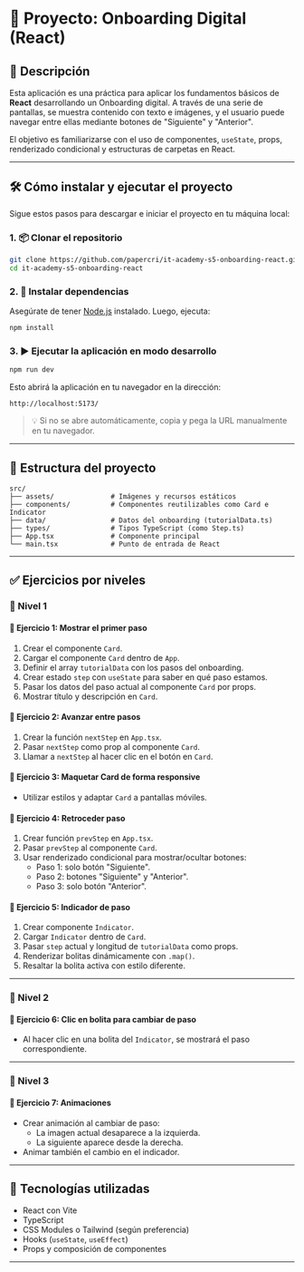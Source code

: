 # 📝 Proyecto: Onboarding Digital (React)

## 🎯 Descripción

Esta aplicación es una práctica para aplicar los fundamentos básicos de **React** desarrollando un Onboarding digital. A través de una serie de pantallas, se muestra contenido con texto e imágenes, y el usuario puede navegar entre ellas mediante botones de "Siguiente" y "Anterior".

El objetivo es familiarizarse con el uso de componentes, `useState`, props, renderizado condicional y estructuras de carpetas en React.

---


## 🛠 Cómo instalar y ejecutar el proyecto

Sigue estos pasos para descargar e iniciar el proyecto en tu máquina local:

### 1. 📦 Clonar el repositorio

```bash
git clone https://github.com/papercri/it-academy-s5-onboarding-react.git
cd it-academy-s5-onboarding-react
```

### 2. 📁 Instalar dependencias

Asegúrate de tener [Node.js](https://nodejs.org/) instalado. Luego, ejecuta:

```bash
npm install
```

### 3. ▶️ Ejecutar la aplicación en modo desarrollo

```bash
npm run dev
```

Esto abrirá la aplicación en tu navegador en la dirección:

```
http://localhost:5173/
```

> 💡 Si no se abre automáticamente, copia y pega la URL manualmente en tu navegador.

---


## 📁 Estructura del proyecto

```
src/
├── assets/              # Imágenes y recursos estáticos
├── components/          # Componentes reutilizables como Card e Indicator
├── data/                # Datos del onboarding (tutorialData.ts)
├── types/               # Tipos TypeScript (como Step.ts)
├── App.tsx              # Componente principal
└── main.tsx             # Punto de entrada de React
```

---

## ✅ Ejercicios por niveles

### 🔹 Nivel 1

#### 🧩 Ejercicio 1: Mostrar el primer paso
1. Crear el componente `Card`.
2. Cargar el componente `Card` dentro de `App`.
3. Definir el array `tutorialData` con los pasos del onboarding.
4. Crear estado `step` con `useState` para saber en qué paso estamos.
5. Pasar los datos del paso actual al componente `Card` por props.
6. Mostrar título y descripción en `Card`.

#### 🧩 Ejercicio 2: Avanzar entre pasos
1. Crear la función `nextStep` en `App.tsx`.
2. Pasar `nextStep` como prop al componente `Card`.
3. Llamar a `nextStep` al hacer clic en el botón en `Card`.

#### 🧩 Ejercicio 3: Maquetar Card de forma responsive
- Utilizar estilos y adaptar `Card` a pantallas móviles.

#### 🧩 Ejercicio 4: Retroceder paso
1. Crear función `prevStep` en `App.tsx`.
2. Pasar `prevStep` al componente `Card`.
3. Usar renderizado condicional para mostrar/ocultar botones:
   - Paso 1: solo botón "Siguiente".
   - Paso 2: botones "Siguiente" y "Anterior".
   - Paso 3: solo botón "Anterior".

#### 🧩 Ejercicio 5: Indicador de paso
1. Crear componente `Indicator`.
2. Cargar `Indicator` dentro de `Card`.
3. Pasar `step` actual y longitud de `tutorialData` como props.
4. Renderizar bolitas dinámicamente con `.map()`.
5. Resaltar la bolita activa con estilo diferente.

---

### 🔹 Nivel 2

#### 🧩 Ejercicio 6: Clic en bolita para cambiar de paso
- Al hacer clic en una bolita del `Indicator`, se mostrará el paso correspondiente.

---

### 🔹 Nivel 3

#### 🧩 Ejercicio 7: Animaciones
- Crear animación al cambiar de paso:
  - La imagen actual desaparece a la izquierda.
  - La siguiente aparece desde la derecha.
- Animar también el cambio en el indicador.

---


## 🚀 Tecnologías utilizadas

- React con Vite
- TypeScript
- CSS Modules o Tailwind (según preferencia)
- Hooks (`useState`, `useEffect`)
- Props y composición de componentes

---



